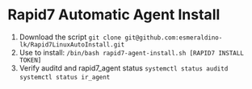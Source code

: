 # Rapid7 Automatic Agent Install
1. Download the script
`git clone git@github.com:esmeraldino-lk/Rapid7LinuxAutoInstall.git`
2. Use to install:
`/bin/bash rapid7-agent-install.sh [RAPID7 INSTALL TOKEN]`
4. Verify auditd and rapid7_agent status
`systemctl status auditd`
`systemctl status ir_agent`
